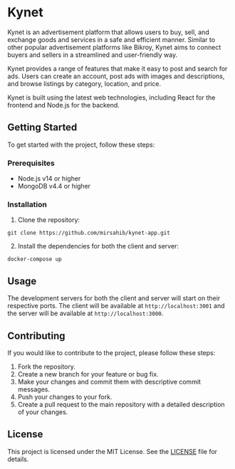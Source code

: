 # Kynet

Kynet is an advertisement platform that allows users to buy, sell, and exchange goods and services in a safe and efficient manner. Similar to other popular advertisement platforms like Bikroy, Kynet aims to connect buyers and sellers in a streamlined and user-friendly way.

Kynet provides a range of features that make it easy to post and search for ads. Users can create an account, post ads with images and descriptions, and browse listings by category, location, and price. 

Kynet is built using the latest web technologies, including React for the frontend and Node.js for the backend.


## Getting Started

To get started with the project, follow these steps:

### Prerequisites

- Node.js v14 or higher
- MongoDB v4.4 or higher

### Installation

1. Clone the repository:

```
git clone https://github.com/mirsahib/kynet-app.git
```

2. Install the dependencies for both the client and server:

```
docker-compose up
```


## Usage

The development servers for both the client and server will start on their respective ports. The client will be available at `http://localhost:3001` and the server will be available at `http://localhost:3000`.

## Contributing

If you would like to contribute to the project, please follow these steps:

1. Fork the repository.
2. Create a new branch for your feature or bug fix.
3. Make your changes and commit them with descriptive commit messages.
4. Push your changes to your fork.
5. Create a pull request to the main repository with a detailed description of your changes.

## License

This project is licensed under the MIT License. See the [LICENSE](LICENSE) file for details.